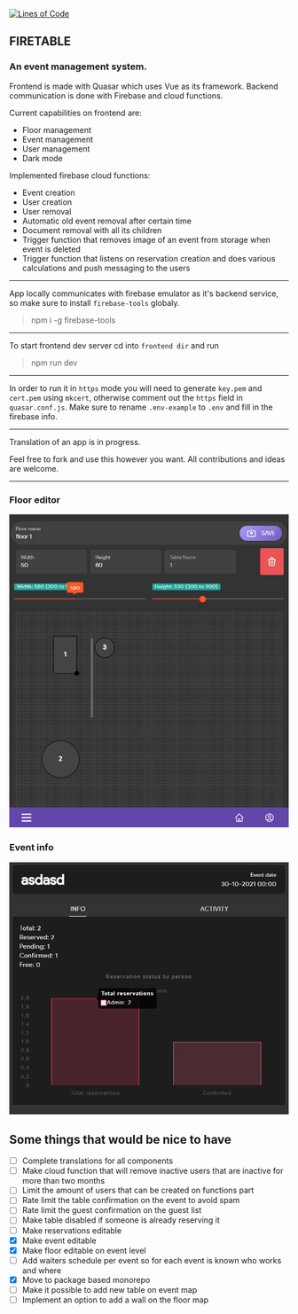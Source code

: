 [![Lines of Code](https://sonarcloud.io/api/project_badges/measure?project=Smrtnyk_Firetable&metric=ncloc)](https://sonarcloud.io/summary/new_code?id=Smrtnyk_Firetable)

## FIRETABLE

### An event management system.
Frontend is made with Quasar which uses Vue as its framework.
Backend communication is done with Firebase and cloud functions.

Current capabilities on frontend are:
* Floor management
* Event management
* User management
* Dark mode

Implemented firebase cloud functions:
* Event creation
* User creation
* User removal
* Automatic old event removal after certain time
* Document removal with all its children
* Trigger function that removes image of an event from storage when event is deleted
* Trigger function that listens on reservation creation and does various calculations and push messaging to the users

---

App locally communicates with firebase emulator as it's backend service, so make sure to install `firebase-tools` globaly.
>npm i -g firebase-tools

---
To start frontend dev server cd into `frontend dir` and run
>npm run dev

---

In order to run it in `https` mode you will need to generate `key.pem` and `cert.pem` using `mkcert`,
otherwise comment out the `https` field in `quasar.conf.js`.
Make sure to rename `.env-example` to `.env` and fill in the firebase info.

---

Translation of an app is in progress.

Feel free to fork and use this however you want.
All contributions and ideas are welcome.

---

### Floor editor
![Floor editor](https://github.com/Smrtnyk/Firetable/blob/master/screenshots/floor-editor.jpg?raw=true)


### Event info
![Event info](https://github.com/Smrtnyk/Firetable/blob/master/screenshots/event-info.jpg?raw=true)

## Some things that would be nice to have
* [ ] Complete translations for all components
* [ ] Make cloud function that will remove inactive users that are inactive for more than two months
* [ ] Limit the amount of users that can be created on functions part
* [ ] Rate limit the table confirmation on the event to avoid spam
* [ ] Rate limit the guest confirmation on the guest list
* [ ] Make table disabled if someone is already reserving it
* [ ] Make reservations editable
* [x] Make event editable
* [x] Make floor editable on event level
* [ ] Add waiters schedule per event so for each event is known who works and where
* [x] Move to package based monorepo
* [ ] Make it possible to add new table on event map
* [ ] Implement an option to add a wall on the floor map
